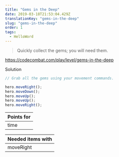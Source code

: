 ```yaml
---
title: "Gems in the Deep"
date: 2019-03-18T21:53:04.429Z
translationKey: "gems-in-the-deep"
slug: "gems-in-the-deep"
order: 1
tags:
  - HelloWord
---
```


> Quickly collect the gems; you will need them.

https://codecombat.com/play/level/gems-in-the-deep

Solution

```javascript
// Grab all the gems using your movement commands.

hero.moveRight();
hero.moveDown();
hero.moveUp();
hero.moveUp();
hero.moveRight();

```

Points for |
--- |
time |

Needed items with |
--- |
moveRight |


